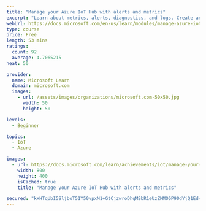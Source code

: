 ```yaml
---
title: "Manage your Azure IoT Hub with alerts and metrics"
excerpt: "Learn about metrics, alerts, diagnostics, and logs. Create an Azure IoT Hub, an app to send vibration telemetry, and then create and test some metrics and alerts."
webUrl: https://docs.microsoft.com/en-us/learn/modules/manage-azure-iot-hub-with-metrics-alerts/
type: course
price: Free
length: 53 mins
ratings:
  count: 92
  average: 4.7065215
heat: 50

provider:
  name: Microsoft Learn
  domain: microsoft.com
  images:
    - url: /assets/images/organizations/microsoft.com-50x50.jpg
      width: 50
      height: 50

levels:
  - Beginner

topics:
  - IoT
  - Azure

images:
  - url: https://docs.microsoft.com/learn/achievements/iot/manage-your-azure-iot-hub-with-metrics-alerts-social.png
    width: 800
    height: 400
    isCached: true
    title: "Manage your Azure IoT Hub with alerts and metrics"

secured: "k+HTqUbI5SljboT51Y50vpxM1+GtCjzwroDhqMSbR1eUzZMMO6P90dYjQ1Ed+xPE+CBx5ikFkPGtD5w8+/gxECBXMNdEAdP/H7aulWVSiUK6ke/w5QMnM9/9aPPDu5ubg23/lg1sU3P96iJk7kcgw+IkskcYdu1DhtwxOMAlCn3GAWltHX3XxooQ/fA42k+mAO5wP9N23HfnmyrIZsQadvfidVi76Oc0qhH85SsDH9sULu3Ac2RLv1kapBVyjl5UPCMmVrI/gAUXN6D4obCuRwjRE/zhqHwogjs8cWVkesSxaxKWmMh5L0h92J6OKCs0c/fwQhc8/+YBFTeNQtsZXS/ucxRA3d4bzNHn0Y6P/a8VruDpxHn39hPv73n8gpvqGQeP1m3A5IOR2pP7NyBUlg==;rO7m2+xt4bUgmvhJaslHnQ=="
---
```


